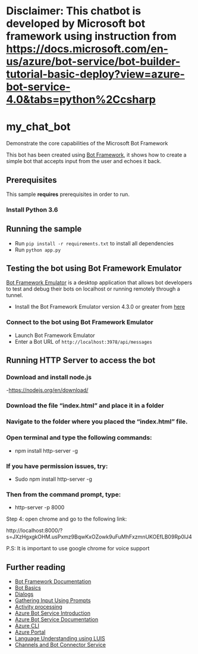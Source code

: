 # Disclaimer: This chatbot is developed by Microsoft bot framework using instruction from https://docs.microsoft.com/en-us/azure/bot-service/bot-builder-tutorial-basic-deploy?view=azure-bot-service-4.0&tabs=python%2Ccsharp 

# my_chat_bot

Demonstrate the core capabilities of the Microsoft Bot Framework

This bot has been created using [Bot Framework](https://dev.botframework.com), it shows how to create a simple bot that accepts input from the user and echoes it back.

## Prerequisites

This sample **requires** prerequisites in order to run.

### Install Python 3.6

## Running the sample
- Run `pip install -r requirements.txt` to install all dependencies
- Run `python app.py`


## Testing the bot using Bot Framework Emulator

[Bot Framework Emulator](https://github.com/microsoft/botframework-emulator) is a desktop application that allows bot developers to test and debug their bots on localhost or running remotely through a tunnel.

- Install the Bot Framework Emulator version 4.3.0 or greater from [here](https://github.com/Microsoft/BotFramework-Emulator/releases)

### Connect to the bot using Bot Framework Emulator

- Launch Bot Framework Emulator
- Enter a Bot URL of `http://localhost:3978/api/messages`

## Running HTTP Server to access the bot

### Download and install node.js 

-https://nodejs.org/en/download/ 

 

### Download the file “index.html” and place it in a folder 

### Navigate to the folder where you placed the “index.html” file.  

### Open terminal and type the following commands: 

- npm install http-server -g 

### If you have permission issues, try: 

- Sudo npm install http-server -g 

### Then from the command prompt, type: 

- http-server -p 8000 



 

Step 4: open chrome and go to the following link:  

http://localhost:8000/?s=JXzHgxgkOHM.usPxmz9BqwKxOZowk9uFuMhFxzmnUKOEfLB09Rp0lJ4 

P.S: It is important to use google chrome for voice support 
## Further reading

- [Bot Framework Documentation](https://docs.botframework.com)
- [Bot Basics](https://docs.microsoft.com/azure/bot-service/bot-builder-basics?view=azure-bot-service-4.0)
- [Dialogs](https://docs.microsoft.com/azure/bot-service/bot-builder-concept-dialog?view=azure-bot-service-4.0)
- [Gathering Input Using Prompts](https://docs.microsoft.com/azure/bot-service/bot-builder-prompts?view=azure-bot-service-4.0&tabs=csharp)
- [Activity processing](https://docs.microsoft.com/en-us/azure/bot-service/bot-builder-concept-activity-processing?view=azure-bot-service-4.0)
- [Azure Bot Service Introduction](https://docs.microsoft.com/azure/bot-service/bot-service-overview-introduction?view=azure-bot-service-4.0)
- [Azure Bot Service Documentation](https://docs.microsoft.com/azure/bot-service/?view=azure-bot-service-4.0)
- [Azure CLI](https://docs.microsoft.com/cli/azure/?view=azure-cli-latest)
- [Azure Portal](https://portal.azure.com)
- [Language Understanding using LUIS](https://docs.microsoft.com/azure/cognitive-services/luis/)
- [Channels and Bot Connector Service](https://docs.microsoft.com/azure/bot-service/bot-concepts?view=azure-bot-service-4.0)